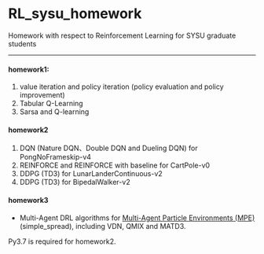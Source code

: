 # RL_sysu_homework
Homework with respect to Reinforcement Learning for SYSU graduate students

---
#### homework1:
1. value iteration and policy iteration (policy evaluation and policy improvement)
2. Tabular Q-Learning
3. Sarsa and Q-learning

#### homework2
1. DQN (Nature DQN、Double DQN and Dueling DQN) for PongNoFrameskip-v4
2. REINFORCE and REINFORCE with baseline for CartPole-v0
3. DDPG (TD3) for LunarLanderContinuous-v2
4. DDPG (TD3) for BipedalWalker-v2

#### homework3
+ Multi-Agent DRL algorithms for [Multi-Agent Particle Environments (MPE)](https://github.com/openai/multiagent-particle-envs) (simple_spread), including VDN, QMIX and MATD3.

Py3.7 is required for homework2.
